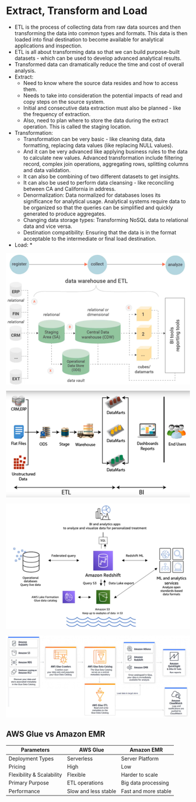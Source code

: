 # Extract, Transform and Load

* ETL is the process of collecting data from raw data sources and then transforming the data into common types and formats. This data is then loaded into final destination to become available for analytical applications and inspection. 
* ETL is all about transforming data so that we can build purpose-built datasets - which can be used to develop advanced analytical results.
* Transformed data can dramatically reduce the time and cost of overall analysis. 
* Extract: 
	* Need to know where the source data resides and how to access them. 
	* Needs to take into consideration the potential impacts of read and copy steps on the source system. 
	* Initial and consecutive data extraction must also be planned - like the frequency of extraction. 
	* Also, need to plan where to store the data during the extract operation. This is called the staging location. 
* Transformation: 
	* Transformation can be very basic - like cleaning data, data formatting, replacing data values (like replacing NULL values). 
	* And it can be very advanced like applying business rules to the data to calculate new values. Advanced transformation include filtering record, complex join operations, aggregating rows, splitting columns and data validation. 
	* It can also be combining of two different datasets to get insights. 
	* It can also be used to perform data cleansing - like reconciling between CA and California in address. 
	* Denormalization: Data normalized for databases loses its significance for analytical usage. Analytical systems require data to be organized so that the queries can be simplified and quickly generated to produce aggregates. 
	* Changing data storage types: Transforming NoSQL data to relational data and vice versa. 
	* Destination compatibility: Ensuring that the data is in the format acceptable to the intermediate or final load destination. 
* Load: 
	* 

![ETL](assets/etl/etl.png)

![ETL II](assets/etl/etl_II.png)

![Transformation to combine two datasets](assets/etl/combining_two_datasets.png)

![Loading Data](assets/etl/loading_data.png)


## AWS Glue vs Amazon EMR

| Parameters                | AWS Glue             | Amazon EMR           |
| ------------------------- | -------------------- | -------------------- |
| Deployment Types          | Serverless           | Server Platform      |
| Pricing                   | High                 | Low                  |
| Flexibility & Scalability | Flexible             | Harder to scale      |
| Primary Purpose           | ETL operations       | Big data processing  |
| Performance               | Slow and less stable | Fast and more stable |

